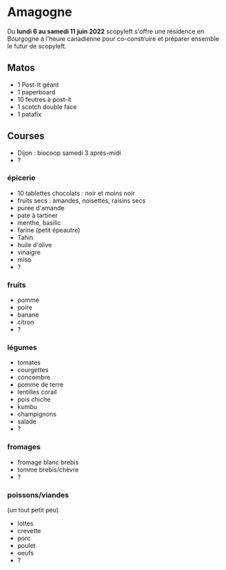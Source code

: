 # Amagogne

Du **lundi 6 au samedi 11 juin 2022** scopyleft s'offre une résidence en Bourgogne à l'heure canadienne pour co-construire et préparer ensemble le futur de scopyleft.

## Matos
- 1 Post-It géant
- 1 paperboard
- 10 feutres à post-it
- 1 scotch double face
- 1 patafix

## Courses 
- Dijon  : biocoop samedi 3 après-midi
- ?

### épicerie
- 10 tablettes chocolats : noir et moins noir
- fruits secs : amandes, noisettes, raisins secs
- purée d'amande
- pate à tartiner
- menthe, basilic
- farine (petit épeautre)
- Tahin
- huile d'olive
- vinaigre
- miso
- ?

### fruits
- pomme
- poire
- banane
- citron
- ?

### légumes
- tomates
- courgettes
- concombre
- pomme de terre
- lentilles corail
- pois chiche
- kumbu
- champignons
- salade
- ?

### fromages
- fromage blanc brebis
- tomme brebis/chèvre
- ?

### poissons/viandes
(un tout petit peu)
- lottes
- crevette
- porc
- poulet
- oeufs
- ?
  